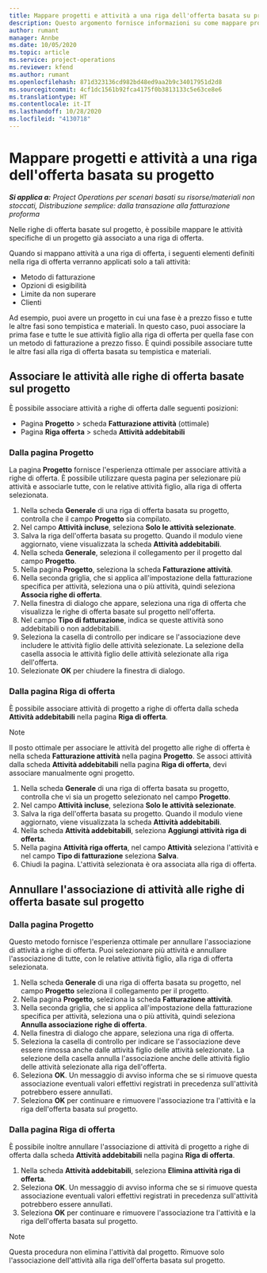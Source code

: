 ```yaml
---
title: Mappare progetti e attività a una riga dell'offerta basata su progetto
description: Questo argomento fornisce informazioni su come mappare progetti e attività a una riga di attività basata sul progetto.
author: rumant
manager: Annbe
ms.date: 10/05/2020
ms.topic: article
ms.service: project-operations
ms.reviewer: kfend
ms.author: rumant
ms.openlocfilehash: 871d323136cd982bd48ed9aa2b9c34017951d2d8
ms.sourcegitcommit: 4cf1dc1561b92fca4175f0b3813133c5e63ce8e6
ms.translationtype: HT
ms.contentlocale: it-IT
ms.lasthandoff: 10/28/2020
ms.locfileid: "4130718"
---
```

# <a name="map-projects-and-tasks-to-a-project-based-quote-line"></a>Mappare progetti e attività a una riga dell'offerta basata su progetto

_**Si applica a:** Project Operations per scenari basati su risorse/materiali non stoccati, Distribuzione semplice: dalla transazione alla fatturazione proforma_

Nelle righe di offerta basate sul progetto, è possibile mappare le attività specifiche di un progetto già associato a una riga di offerta.

Quando si mappano attività a una riga di offerta, i seguenti elementi definiti nella riga di offerta verranno applicati solo a tali attività:

- Metodo di fatturazione
- Opzioni di esigibilità
- Limite da non superare
- Clienti

Ad esempio, puoi avere un progetto in cui una fase è a prezzo fisso e tutte le altre fasi sono tempistica e materiali. In questo caso, puoi associare la prima fase e tutte le sue attività figlio alla riga di offerta per quella fase con un metodo di fatturazione a prezzo fisso. È quindi possibile associare tutte le altre fasi alla riga di offerta basata su tempistica e materiali.

## <a name="associate-tasks-to-project-based-quote-lines"></a>Associare le attività alle righe di offerta basate sul progetto

È possibile associare attività a righe di offerta dalle seguenti posizioni:

- Pagina **Progetto** > scheda **Fatturazione attività** (ottimale)
- Pagina **Riga offerta** > scheda **Attività addebitabili** 

### <a name="from-the-project-page"></a>Dalla pagina Progetto

La pagina **Progetto** fornisce l'esperienza ottimale per associare attività a righe di offerta. È possibile utilizzare questa pagina per selezionare più attività e associarle tutte, con le relative attività figlio, alla riga di offerta selezionata.

1. Nella scheda **Generale** di una riga di offerta basata su progetto, controlla che il campo **Progetto** sia compilato.
2. Nel campo **Attività incluse**, seleziona **Solo le attività selezionate**.
3. Salva la riga dell'offerta basata su progetto. Quando il modulo viene aggiornato, viene visualizzata la scheda **Attività addebitabili**.
4. Nella scheda **Generale**, seleziona il collegamento per il progetto dal campo **Progetto**.
5. Nella pagina **Progetto**, seleziona la scheda **Fatturazione attività**.
6. Nella seconda griglia, che si applica all'impostazione della fatturazione specifica per attività, seleziona una o più attività, quindi seleziona **Associa righe di offerta**.
7. Nella finestra di dialogo che appare, seleziona una riga di offerta che visualizza le righe di offerta basate sul progetto nell'offerta.
8. Nel campo **Tipo di fatturazione**, indica se queste attività sono addebitabili o non addebitabili.
9. Seleziona la casella di controllo per indicare se l'associazione deve includere le attività figlio delle attività selezionate. La selezione della casella associa le attività figlio delle attività selezionate alla riga dell'offerta.
10. Selezionate **OK** per chiudere la finestra di dialogo.

### <a name="from-the-quote-line-page"></a>Dalla pagina Riga di offerta

È possibile associare attività di progetto a righe di offerta dalla scheda **Attività addebitabili** nella pagina **Riga di offerta**.

>[!NOTE]
>Il posto ottimale per associare le attività del progetto alle righe di offerta è nella scheda **Fatturazione attività** nella pagina **Progetto**. Se associ attività dalla scheda **Attività addebitabili** nella pagina **Riga di offerta**, devi associare manualmente ogni progetto.

1. Nella scheda **Generale** di una riga di offerta basata su progetto, controlla che vi sia un progetto selezionato nel campo **Progetto**.
2. Nel campo **Attività incluse**, seleziona **Solo le attività selezionate**.
3. Salva la riga dell'offerta basata su progetto. Quando il modulo viene aggiornato, viene visualizzata la scheda **Attività addebitabili**.
4. Nella scheda **Attività addebitabili**, seleziona **Aggiungi attività riga di offerta**.
5. Nella pagina **Attività riga offerta**, nel campo **Attività** seleziona l'attività e nel campo **Tipo di fatturazione** seleziona **Salva**. 
6. Chiudi la pagina. L'attività selezionata è ora associata alla riga di offerta.

## <a name="disassociate-tasks-from-projectbased-quote-lines"></a>Annullare l'associazione di attività alle righe di offerta basate sul progetto

### <a name="from-the-project-page"></a>Dalla pagina Progetto

Questo metodo fornisce l'esperienza ottimale per annullare l'associazione di attività a righe di offerta. Puoi selezionare più attività e annullare l'associazione di tutte, con le relative attività figlio, alla riga di offerta selezionata.

1. Nella scheda **Generale** di una riga di offerta basata su progetto, nel campo **Progetto** seleziona il collegamento per il progetto.
2. Nella pagina **Progetto**, seleziona la scheda **Fatturazione attività**.
3. Nella seconda griglia, che si applica all'impostazione della fatturazione specifica per attività, seleziona una o più attività, quindi seleziona **Annulla associazione righe di offerta**.
4. Nella finestra di dialogo che appare, seleziona una riga di offerta.
5. Seleziona la casella di controllo per indicare se l'associazione deve essere rimossa anche dalle attività figlio delle attività selezionate. La selezione della casella annulla l'associazione anche delle attività figlio delle attività selezionate alla riga dell'offerta.
6. Seleziona **OK**. Un messaggio di avviso informa che se si rimuove questa associazione eventuali valori effettivi registrati in precedenza sull'attività potrebbero essere annullati. 
7. Seleziona **OK** per continuare e rimuovere l'associazione tra l'attività e la riga dell'offerta basata sul progetto.

### <a name="from-the-quote-line-page"></a>Dalla pagina Riga di offerta

È possibile inoltre annullare l'associazione di attività di progetto a righe di offerta dalla scheda **Attività addebitabili** nella pagina **Riga di offerta**.

1. Nella scheda **Attività addebitabili**, seleziona **Elimina attività riga di offerta**.
2. Seleziona **OK**. Un messaggio di avviso informa che se si rimuove questa associazione eventuali valori effettivi registrati in precedenza sull'attività potrebbero essere annullati. 
3. Seleziona **OK** per continuare e rimuovere l'associazione tra l'attività e la riga dell'offerta basata sul progetto.

>[!NOTE]
> Questa procedura non elimina l'attività dal progetto. Rimuove solo l'associazione dell'attività alla riga dell'offerta basata sul progetto.
